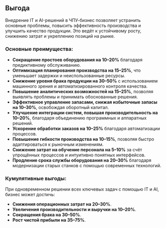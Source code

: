 ## Выгода

Внедрение IT и AI-решений в ЧПУ-бизнес позволяет устранить основные проблемы, повысить эффективность производства и улучшить качество продукции. Это ведёт к устойчивому росту, снижению затрат и укреплению позиций на рынке.

### Основные преимущества:

- **Сокращение простоев оборудования на 10–20%** благодаря предиктивному обслуживанию.
- **Оптимизация планирования производства на 15–25%**, что уменьшает задержки и неиспользованные ресурсы.
- **Снижение уровня брака продукции на 30–50%** с использованием машинного зрения и автоматизированного контроля качества.
- **Повышение аналитических возможностей на 15–25%**, позволяя выявлять проблемы и принимать обоснованные решения.
- **Эффективное управление запасами, снижая избыточные запасы на 10–30%**, освобождая оборотный капитал.
- **Улучшение интеграции систем, повышая производительность на 10–20%**, благодаря объединению программных и аппаратных решений.
- **Ускорение обработки заказов на 10–25%** благодаря автоматизации процессов.
- **Повышение гибкости производства на 10–15%**, позволяя быстро адаптироваться к рыночным изменениям.
- **Снижение затрат на обучение персонала на 5–10%** за счёт упрощённых процессов и интуитивно понятных интерфейсов.
- **Продление срока службы оборудования на 20–30%** благодаря модернизации старых станков с помощью современных технологий.

### Кумулятивные выгоды:

При одновременном решении всех ключевых задач с помощью IT и AI, бизнес может достичь:

- **Снижения операционных затрат на 20–30%**.
- **Увеличения производительности и выручки на 10–20%**.
- **Сокращения брака на 30–50%**.
- **Рост чистой прибыли на 35–75%**.



